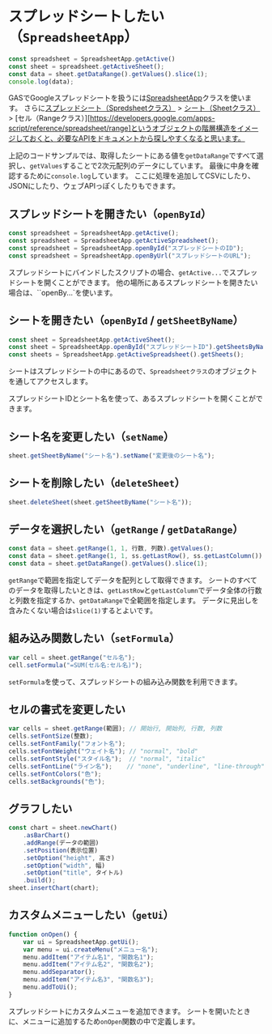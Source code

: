 # スプレッドシートしたい（``SpreadsheetApp``）

```js
const spreadsheet = SpreadsheetApp.getActive()
const sheet = spreadsheet.getActiveSheet();
const data = sheet.getDataRange().getValues().slice(1);
console.log(data);
```

GASでGoogleスプレッドシートを扱うには[SpreadsheetApp](https://developers.google.com/apps-script/reference/spreadsheet/spreadsheet-app)クラスを使います。
さらに[スプレッドシート（Spredsheetクラス）](https://developers.google.com/apps-script/reference/spreadsheet/spreadsheet) > [シート（Sheetクラス）](https://developers.google.com/apps-script/reference/spreadsheet/sheet) > [セル（Rangeクラス）][https://developers.google.com/apps-script/reference/spreadsheet/range]というオブジェクトの階層構造をイメージしておくと、必要なAPIをドキュメントから探しやすくなると思います。

上記のコードサンプルでは、取得したシートにある値を``getDataRange``ですべて選択し、``getValues``することで2次元配列のデータにしています。
最後に中身を確認するために``console.log``しています。
ここに処理を追加してCSVにしたり、JSONにしたり、ウェブAPIっぽくしたりもできます。

## スプレッドシートを開きたい（``openById``）

```js
const spreadsheet = SpreadsheetApp.getActive();
const spreadsheet = SpreadsheetApp.getActiveSpreadsheet();
const spreadsheet = SpreadsheetApp.openById("スプレッドシートのID");
const spreadsheet = SpreadsheetApp.openByUrl("スプレッドシートのURL");
```

スプレッドシートにバインドしたスクリプトの場合、``getActive...``でスプレッドシートを開くことができます。
他の場所にあるスプレッドシートを開きたい場合は、``openBy...`を使います。

## シートを開きたい（``openById`` / ``getSheetByName``）

```js
const sheet = SpreadsheetApp.getActiveSheet();
const sheet = SpreadsheetApp.openById("スプレッドシートID").getSheetsByName("シート名");
const sheets = SpreadsheetApp.getActiveSpreadsheet().getSheets();

```

シートはスプレッドシートの中にあるので、``Spreadsheetクラス``のオブジェクトを通してアクセスします。

スプレッドシートIDとシート名を使って、あるスプレッドシートを開くことができます。

## シート名を変更したい（``setName``）

```js
sheet.getSheetByName("シート名").setName("変更後のシート名");
```

## シートを削除したい（``deleteSheet``）

```js
sheet.deleteSheet(sheet.getSheetByName("シート名"));
```

## データを選択したい（``getRange`` / ``getDataRange``）

```js
const data = sheet.getRange(1, 1, 行数, 列数).getValues();
const data = sheet.getRange(1, 1, ss.getLastRow(), ss.getLastColumn()).getValues();
const data = sheet.getDataRange().getValues().slice(1);
```

``getRange``で範囲を指定してデータを配列として取得できます。
シートのすべてのデータを取得したいときは、``getLastRow``と``getLastColumn``でデータ全体の行数と列数を指定するか、``getDataRange``で全範囲を指定します。
データに見出しを含みたくない場合は``slice(1)``するとよいです。

## 組み込み関数したい（``setFormula``）

```js
var cell = sheet.getRange("セル名");
cell.setFormula("=SUM(セル名:セル名)");
```

``setFormula``を使って、スプレッドシートの組み込み関数を利用できます。

## セルの書式を変更したい

```js
var cells = sheet.getRange(範囲); // 開始行, 開始列, 行数, 列数
cells.setFontSize(整数);
cells.setFontFamily("フォント名");
cells.setFontWeight("ウェイト名"); // "normal", "bold"
cells.setFontStyle("スタイル名");  // "normal", "italic"
cells.setFontLine("ライン名");    // "none", "underline", "line-through"
cells.setFontColors("色");
cells.setBackgrounds("色");
```

## グラフしたい

```js
const chart = sheet.newChart()
    .asBarChart()
    .addRange(データの範囲)
    .setPosition(表示位置)
    .setOption("height", 高さ)
    .setOption("width", 幅)
    .setOption("title", タイトル)
    .build();
sheet.insertChart(chart);
```

## カスタムメニューしたい（``getUi``）

```js
function onOpen() {
    var ui = SpreadsheetApp.getUi();
    var menu = ui.createMenu("メニュー名");
    menu.addItem("アイテム名1", "関数名1");
    menu.addItem("アイテム名2", "関数名2");
    menu.addSeparator();
    menu.addItem("アイテム名3", "関数名3");
    menu.addToUi();
}
```

スプレッドシートにカスタムメニューを追加できます。
シートを開いたときに、メニューに追加するため``onOpen``関数の中で定義します。
